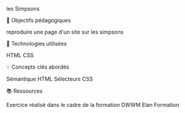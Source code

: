 les Simpsons

🎯 Objectifs pédagogiques

reproduire une page d'un site sur les simpsons

🔧 Technologies utilisées

HTML
CSS

💡 Concepts clés abordés

Sémantique HTML
Sélecteurs CSS

📚 Ressources

Exercice réalisé dans le cadre de la formation DWWM Elan Formation

